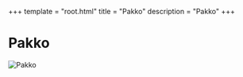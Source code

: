 +++
template = "root.html"
title = "Pakko"
description = "Pakko"
+++

# Pakko
![Pakko](/Heroes/Pakko.png)